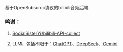 基于OpenSubsonic协议的bilibili音频后端



### 鸣谢：

1. [SocialSisterYi/bilibili-API-collect](https://github.com/SocialSisterYi/bilibili-API-collect/blob/master/docs/search/search_response.md#js-repo-pjax-container)


2. LLM，包括不限于：[ChatGPT]()、[DeepSeek]()、[Gemini]()